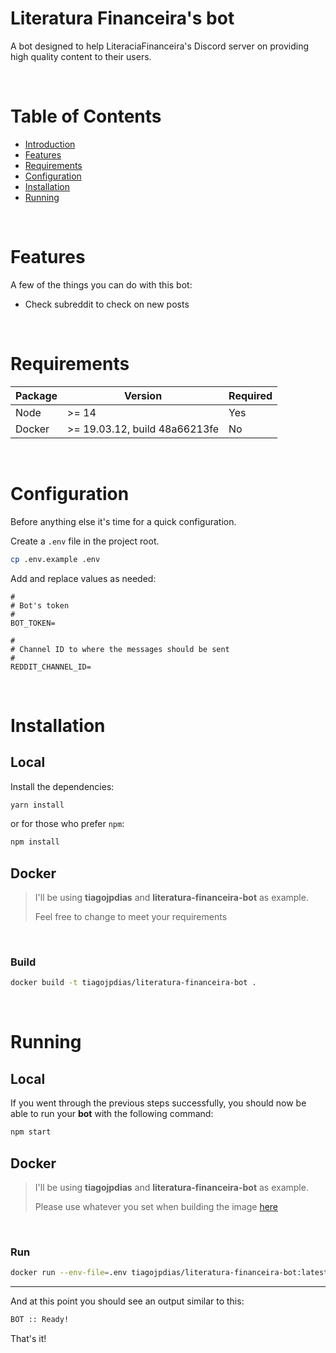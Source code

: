 # Literatura Financeira's bot

A bot designed to help LiteraciaFinanceira's Discord server on providing high quality content to their users.

<br/>

# Table of Contents

- [Introduction](#literatura-financeira's-bot)
- [Features](#features)
- [Requirements](#requirements)
- [Configuration](#configuration)
- [Installation](#installation)
- [Running](#running)

<br/>

# Features

A few of the things you can do with this bot:

* Check subreddit to check on new posts

<br/>

# Requirements

Package | Version | Required
-- | -- | --
Node | >= 14 | Yes
Docker | >= 19.03.12, build 48a66213fe | No

<br/>

# Configuration

Before anything else it's time for a quick configuration.

Create a `.env` file in the project root.

```sh
cp .env.example .env
```

Add and replace values as needed:

```env
#
# Bot's token
#
BOT_TOKEN=

#
# Channel ID to where the messages should be sent
#
REDDIT_CHANNEL_ID=
```

<br/>

# Installation

## Local

Install the dependencies:

```sh
yarn install
```

or for those who prefer `npm`:

```sh
npm install
```

## Docker

> I'll be using **tiagojpdias** and **literatura-financeira-bot** as example.
>
> Feel free to change to meet your requirements

<br/>

### Build

```bash
docker build -t tiagojpdias/literatura-financeira-bot .
```

<br/>

# Running

## Local

If you went through the previous steps successfully, you should now be able to run your **bot** with the following command:

```sh
npm start
```

## Docker

> I'll be using **tiagojpdias** and **literatura-financeira-bot** as example.
>
> Please use whatever you set when building the image [here](#build)

<br/>

### Run

```bash
docker run --env-file=.env tiagojpdias/literatura-financeira-bot:latest
```

---
And at this point you should see an output similar to this:

```sh
BOT :: Ready!
```

That's it!
